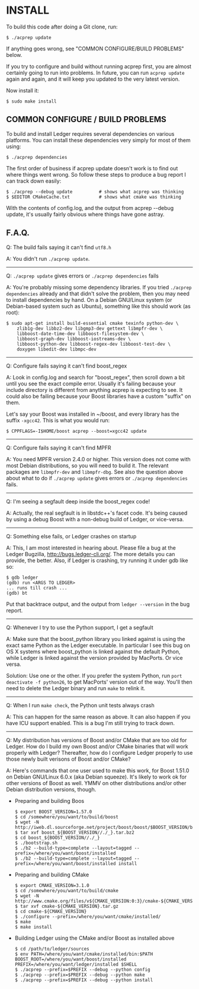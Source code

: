 # INSTALL

To build this code after doing a Git clone, run:

    $ ./acprep update

If anything goes wrong, see "COMMON CONFIGURE/BUILD PROBLEMS" below.

If you try to configure and build without running acprep first, you are
almost certainly going to run into problems.  In future, you can run
`acprep update` again and again, and it will keep you updated to the
very latest version.

Now install it:

    $ sudo make install


## COMMON CONFIGURE / BUILD PROBLEMS

To build and install Ledger requires several dependencies on various
platforms.  You can install these dependencies very simply for most of them
using:

    $ ./acprep dependencies

The first order of business if acprep update doesn't work is to find out where
things went wrong.  So follow these steps to produce a bug report I can track
down easily:

    $ ./acprep --debug update          # shows what acprep was thinking
    $ $EDITOR CMakeCache.txt           # shows what cmake was thinking

With the contents of config.log, and the output from acprep --debug update,
it's usually fairly obvious where things have gone astray.


## F.A.Q.


Q: The build fails saying it can't find `utf8.h`

A: You didn't run `./acprep update`.

----------------------------------------------------------------------

Q: `./acprep update` gives errors or `./acprep dependencies` fails

A: You're probably missing some dependency libraries.  If you tried
  `./acprep dependencies` already and that didn't solve the problem,
  then you may need to install dependencies by hand.  On a Debian
  GNU/Linux system (or Debian-based system such as Ubuntu), something
  like this should work (as root):

    $ sudo apt-get install build-essential cmake texinfo python-dev \
        zlib1g-dev libbz2-dev libgmp3-dev gettext libmpfr-dev \
        libboost-date-time-dev libboost-filesystem-dev \
        libboost-graph-dev libboost-iostreams-dev \
        libboost-python-dev libboost-regex-dev libboost-test-dev \
        doxygen libedit-dev libmpc-dev

----------------------------------------------------------------------

Q: Configure fails saying it can't find boost_regex

A: Look in config.log and search for "boost_regex", then scroll down a bit
  until you see the exact compile error.  Usually it's failing because
  your include directory is different from anything acprep is expecting to
  see.  It could also be failing because your Boost libraries have a
  custom "suffix" on them.

  Let's say your Boost was installed in ~/boost, and every library has the
  suffix `-xgcc42`.  This is what you would run:

    $ CPPFLAGS=-I$HOME/boost acprep --boost=xgcc42 update

----------------------------------------------------------------------

Q: Configure fails saying it can't find MPFR

A: You need MPFR version 2.4.0 or higher.  This version does not come with
  most Debian distributions, so you will need to build it.  The
  relevant packages are `libmpfr-dev` and `libmpfr-dbg`.  See also
  the question above about what to do if `./acprep update` gives
  errors or `./acprep dependencies` fails.

----------------------------------------------------------------------

Q: I'm seeing a segfault deep inside the boost_regex code!

A: Actually, the real segfault is in libstdc++'s facet code.  It's being
  caused by using a debug Boost with a non-debug build of Ledger, or
  vice-versa.

----------------------------------------------------------------------

Q: Something else fails, or Ledger crashes on startup

A: This, I am most interested in hearing about.  Please file a bug
  at the Ledger Bugzilla, http://bugs.ledger-cli.org/.  The more
  details you can provide, the better.  Also, if Ledger is crashing,
  try running it under gdb like so:

    $ gdb ledger
    (gdb) run <ARGS TO LEDGER>
    ... runs till crash ...
    (gdb) bt

  Put that backtrace output, and the output from `ledger --version`
  in the bug report.

----------------------------------------------------------------------

Q: Whenever I try to use the Python support, I get a segfault

A: Make sure that the boost_python library you linked against is using the
  exact same Python as the Ledger executable.  In particular I see this
  bug on OS X systems where boost_python is linked against the default
  Python, while Ledger is linked against the version provided by MacPorts.
  Or vice versa.

  Solution: Use one or the other.  If you prefer the system Python, run
  `port deactivate -f python26`, to get MacPorts' version out of the way.
  You'll then need to delete the Ledger binary and run `make` to relink
  it.

----------------------------------------------------------------------

Q: When I run `make check`, the Python unit tests always crash

A: This can happen for the same reason as above.  It can also happen if you
  have ICU support enabled.  This is a bug I'm still trying to track down.

----------------------------------------------------------------------

Q: My distribution has versions of Boost and/or CMake that are too old for
  Ledger.  How do I build my own Boost and/or CMake binaries that will
  work properly with Ledger?  Thereafter, how do I configure Ledger
  properly to use those newly built verisons of Boost and/or CMake?

A: Here's commands that one user used to make this work, for Boost 1.51.0
  on Debian GNU/Linux 6.0.x (aka Debian squeeze).  It's likely to work ok
  for other versions of Boost as well.  YMMV on other distributions and/or
  other Debian distribution versions, though.

  - Preparing and building Boos

        $ export BOOST_VERSION=1.57.0
        $ cd /somewhere/you/want/to/build/boost
        $ wget -N http://iweb.dl.sourceforge.net/project/boost/boost/$BOOST_VERSION/boost_${BOOST_VERSION//./_}.tar.bz2
        $ tar xvf boost_${BOOST_VERSION//./_}.tar.bz2
        $ cd boost_${BOOST_VERSION//./_}
        $ ./bootstrap.sh
        $ ./b2 --build-type=complete --layout=tagged --prefix=/where/you/want/boost/installed
        $ ./b2 --build-type=complete --layout=tagged --prefix=/where/you/want/boost/installed install

  - Preparing and building CMake

        $ export CMAKE_VERSION=3.1.0
        $ cd /somewhere/you/want/to/build/cmake
        $ wget -N http://www.cmake.org/files/v${CMAKE_VERSION:0:3}/cmake-${CMAKE_VERSION}.tar.gz
        $ tar xvf cmake-${CMAKE_VERSION}.tar.gz
        $ cd cmake-${CMAKE_VERSION}
        $ ./configure --prefix=/where/you/want/cmake/installed/
        $ make
        $ make install

  - Building Ledger using the CMake and/or Boost as installed above

        $ cd /path/to/ledger/sources
        $ env PATH=/where/you/want/cmake/installed/bin:$PATH  BOOST_ROOT=/where/you/want/boost/installed PREFIX=/where/you/want/ledger/installed $SHELL
        $ ./acprep --prefix=$PREFIX --debug --python config
        $ ./acprep --prefix=$PREFIX --debug --python make
        $ ./acprep --prefix=$PREFIX --debug --python install
